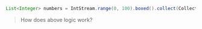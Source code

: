 ```java
List<Integer> numbers = IntStream.range(0, 100).boxed().collect(Collectors.toList());
```
> How does above logic work?

